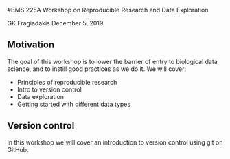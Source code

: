 #BMS 225A Workshop on Reproducible Research and Data Exploration

GK Fragiadakis
December 5, 2019

##  Motivation

The goal of this workshop is to lower the barrier of entry to biological data science, and to instill good practices as we do it. 
We will cover: 

- Principles of reproducible research
- Intro to version control
- Data exploration
- Getting started with different data types

## Version control

In this workshop we will cover an introduction to version control using git on GitHub. 

